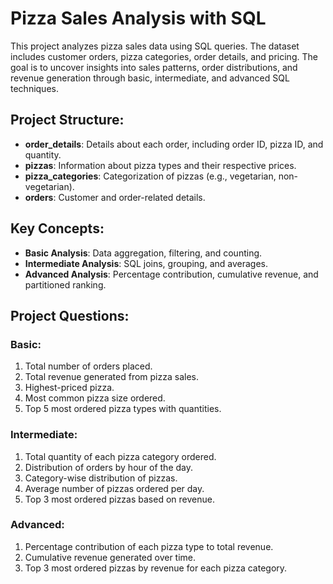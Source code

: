 # Pizza Sales Analysis with SQL

This project analyzes pizza sales data using SQL queries. The dataset includes customer orders, pizza categories, order details, and pricing. The goal is to uncover insights into sales patterns, order distributions, and revenue generation through basic, intermediate, and advanced SQL techniques.

## Project Structure:
- **order_details**: Details about each order, including order ID, pizza ID, and quantity.
- **pizzas**: Information about pizza types and their respective prices.
- **pizza_categories**: Categorization of pizzas (e.g., vegetarian, non-vegetarian).
- **orders**: Customer and order-related details.

## Key Concepts:
- **Basic Analysis**: Data aggregation, filtering, and counting.
- **Intermediate Analysis**: SQL joins, grouping, and averages.
- **Advanced Analysis**: Percentage contribution, cumulative revenue, and partitioned ranking.

## Project Questions:

### Basic:
1. Total number of orders placed.
2. Total revenue generated from pizza sales.
3. Highest-priced pizza.
4. Most common pizza size ordered.
5. Top 5 most ordered pizza types with quantities.

### Intermediate:
1. Total quantity of each pizza category ordered.
2. Distribution of orders by hour of the day.
3. Category-wise distribution of pizzas.
4. Average number of pizzas ordered per day.
5. Top 3 most ordered pizzas based on revenue.

### Advanced:
1. Percentage contribution of each pizza type to total revenue.
2. Cumulative revenue generated over time.
3. Top 3 most ordered pizzas by revenue for each pizza category.


